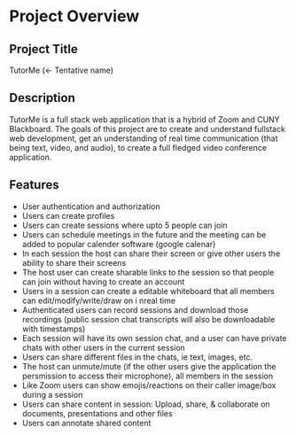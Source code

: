 # Project Overview

## Project Title 
TutorMe (<- Tentative name)

## Description
TutorMe is a full stack web application that is a hybrid of Zoom and CUNY Blackboard. The goals of this project are to create and understand fullstack web development, get an understanding of real time communication (that being text, video, and audio), to create a full fledged video conference application.

## Features
- User authentication and authorization
- Users can create profiles
- Users can create sessions where upto 5 people can join
- Users can schedule meetings in the future and the meeting can be added to popular calender software (google calenar)
- In each session the host can share their screen or give other users the ability to share their screens
- The host user can create sharable links to the session so that people can join without having to create an account
- Users in a session can create a editable whiteboard that all members can edit/modify/write/draw on i nreal time
- Authenticated users can record sessions and download those recordings (public session chat transcripts will also be downloadable with timestamps)
- Each session will have its own session chat, and a user can have private chats with other users in the current session
- Users can share different files in the chats, ie text, images, etc.
- The host can unmute/mute (if the other users give the application the persmission to access their microphone), all members in the session
- Like Zoom users can show emojis/reactions on their caller image/box during a session
- Users can share content in session: Upload, share, & collaborate on documents, presentations and other files
- Users can annotate shared content

